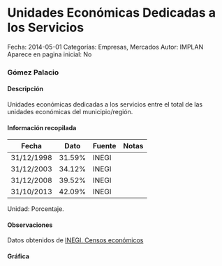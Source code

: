 Unidades Económicas Dedicadas a los Servicios
=====

Fecha: 2014-05-01
Categorías: Empresas, Mercados
Autor: IMPLAN
Aparece en pagina inicial: No

### Gómez Palacio

#### Descripción

Unidades económicas dedicadas a los servicios entre el total de las unidades económicas del municipio/región.

<!-- break -->

#### Información recopilada

<table class="table table-hover table-bordered matriz">
  <thead>
    <tr><th>Fecha</th><th>Dato</th><th>Fuente</th><th>Notas</th></tr>
  </thead>
  <tbody>
    <tr><td class="centrado">31/12/1998</td><td class="derecha">31.59%</td><td>INEGI</td><td></td></tr>
    <tr><td class="centrado">31/12/2003</td><td class="derecha">34.12%</td><td>INEGI</td><td></td></tr>
    <tr><td class="centrado">31/12/2008</td><td class="derecha">39.52%</td><td>INEGI</td><td></td></tr>
    <tr><td class="centrado">31/10/2013</td><td class="derecha">42.09%</td><td>INEGI</td><td></td></tr>
  </tbody>
</table>

Unidad: Porcentaje.

#### Observaciones

Datos obtenidos de [INEGI. Censos económicos](http://www3.inegi.org.mx/sistemas/saic/)

#### Gráfica

<div id="Morrispyjrfvci" class="grafica"></div>
  <script>
  new Morris.Line({
    element: 'Morrispyjrfvci',
    data: [
      { fecha: '1998-12-31', dato: 31.5900 },
      { fecha: '2003-12-31', dato: 34.1200 },
      { fecha: '2008-12-31', dato: 39.5200 },
      { fecha: '2013-10-31', dato: 42.0900 }
    ],
    xkey: 'fecha',
    ykeys: ['dato'],
    labels: ['Dato'],
    lineColors: ['#FF5B02'],
    xLabelFormat: function(d) {
      return d.getDate()+'/'+(d.getMonth()+1)+'/'+d.getFullYear();
    },
    dateFormat: function (ts) {
      var d = new Date(ts);
      return d.getDate() + '/' + (d.getMonth() + 1) + '/' + d.getFullYear();
    }
  });
  </script>
